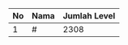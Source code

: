 | No | Nama            | Jumlah Level |
|----|-----------------|--------------|
| 1  | #    |    2308        |
